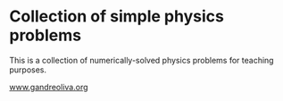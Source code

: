 # Collection of simple physics problems

This is a collection of numerically-solved physics problems for teaching purposes.

www.gandreoliva.org
